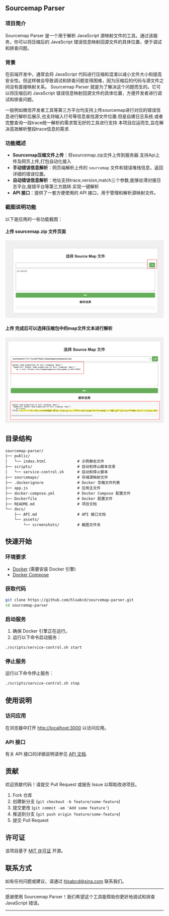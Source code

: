 ## Sourcemap Parser

### 项目简介

Sourcemap Parser 是一个用于解析 JavaScript 源映射文件的工具。通过该服务，你可以将压缩后的 JavaScript 错误信息映射回源文件的具体位置，便于调试和排查问题。

### 背景
在前端开发中，通常会将 JavaScript 代码进行压缩和混淆以减小文件大小和提高安全性。但这样做会导致调试和排查问题变得困难，因为压缩后的代码与源文件之间没有直接映射关系。
Sourcemap Parser 就是为了解决这个问题而生的。它可以将压缩后的 JavaScript 错误信息映射回源文件的具体位置，方便开发者进行调试和排查问题。

一般例如微信开发者工具等第三方平台均支持上传sourcemap进行对应的错误信息进行解析后展示,也支持输入行号等信息查找源文件位置.但是自建日志系统.或者完整查询一段trace统一解析的需求暂无好的工具进行支持
本项目应运而生,旨在解决高效解析整段trace信息的需求.

### 功能概述
- **Sourcemap压缩文件上传**：将sourcemap.zip文件上传到服务器.支持Api上传及网页上传,打包自动化接入
- **手动错误信息解析**：网页端解析上传的 `sourcemap` 文件和错误堆栈信息，返回详细的错误位置。
- **自动错误信息解析**：地址支持trace,version,match三个参数,能够丝滑对接日志平台,报错平台等第三方跳转.实现一键解析
- **API 接口**：提供了一套方便使用的 API 接口，用于管理和解析源映射文件。

### 截图说明功能

以下是应用的一些功能截图：

#### 上传 sourcemap.zip 文件页面

![上传页面](./docs/screenshots/upload_page.png)

#### 上传 完成后可以选择压缩包中的map文件文本进行解析

![上传页面](./docs/screenshots/main.png)

## 目录结构

```
sourcemap-parser/
├── public/
│   └── index.html              # 示例静态文件
├── scripts/                    # 启动和停止脚本目录
│   └── service-control.sh      # 启动和停止脚本
├── sourcemaps/                 # 存储源映射文件
├── .dockerignore               # Docker 忽略文件列表
├── app.js                      # 应用主文件
├── docker-compose.yml          # Docker Compose 配置文件
├── Dockerfile                  # Docker 配置文件
├── README.md                   # 项目文档
└── docs/
    ├── API.md                  # API 接口文档
    └── assets/
        └── screenshots/        # 截图文件夹
```

## 快速开始

### 环境要求

- [Docker](https://www.docker.com/) (需要安装 Docker 引擎)
- [Docker Compose](https://docs.docker.com/compose/)

### 获取代码

```bash
git clone https://github.com/hlxabcd/sourcemap-parser.git
cd sourcemap-parser
```

### 启动服务

1. 确保 Docker 引擎正在运行。
2. 运行以下命令启动服务：

```bash
./scripts/service-control.sh start
```

### 停止服务

运行以下命令停止服务：

```bash
./scripts/service-control.sh stop
```

## 使用说明

### 访问应用

在浏览器中打开 [http://localhost:3000](http://localhost:3000) 以访问应用。

### API 接口

有关 API 接口的详细说明请参见 [API 文档](./docs/API.md).

## 贡献

欢迎贡献代码！请提交 Pull Request 或报告 Issue 以帮助改进项目。

1. Fork 仓库
2. 创建新分支 (`git checkout -b feature/some-feature`)
3. 提交更改 (`git commit -am 'Add some feature'`)
4. 推送到分支 (`git push origin feature/some-feature`)
5. 提交 Pull Request

## 许可证

该项目基于 [MIT 许可证](LICENSE) 开源。

## 联系方式

如有任何问题或建议，请通过 [hlxabcd@sina.com](mailto:hlxabcd@sina.com) 联系我们。

---

感谢使用 Sourcemap Parser！我们希望这个工具能帮助你更好地调试和排查 JavaScript 错误。

---